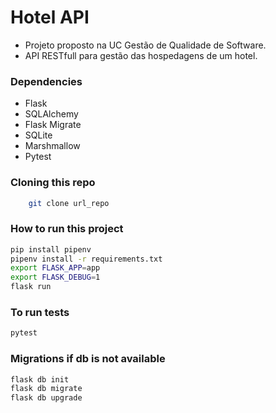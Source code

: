# Hotel API
- Projeto proposto na UC Gestão de Qualidade de Software.
- API RESTfull para gestão das hospedagens de um hotel.

### Dependencies
- Flask
- SQLAlchemy
- Flask Migrate
- SQLite
- Marshmallow
- Pytest

### Cloning this repo

```sh
    git clone url_repo
```

### How to run this project
```sh
pip install pipenv
pipenv install -r requirements.txt
export FLASK_APP=app
export FLASK_DEBUG=1
flask run
```

### To run tests
```sh
pytest
```

### Migrations if db is not available
```sh
flask db init
flask db migrate
flask db upgrade
```